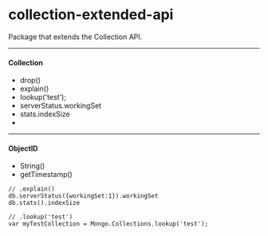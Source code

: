 collection-extended-api
=======================

Package that extends the Collection API.

----------------------------
#### Collection

- drop()
- explain()
- lookup('test');
- serverStatus.workingSet
- stats.indexSize
- 
----------------------------
#### ObjectID
- String() 
- getTimestamp() 


````
// .explain()
db.serverStatus({workingSet:1}).workingSet  
db.stats().indexSize  

// .lookup('test')
var myTestCollection = Mongo.Collections.lookup('test');
````
